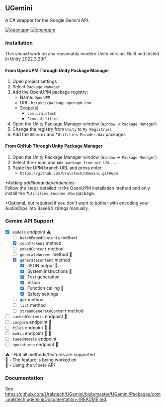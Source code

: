 ## UGemini

A C# wrapper for the Google Gemini API.

[![openupm](https://img.shields.io/npm/v/com.uralstech.ugemini?label=openupm&registry_uri=https://package.openupm.com)](https://openupm.com/packages/com.uralstech.ugemini/)
[![openupm](https://img.shields.io/badge/dynamic/json?color=brightgreen&label=downloads&query=%24.downloads&suffix=%2Fmonth&url=https%3A%2F%2Fpackage.openupm.com%2Fdownloads%2Fpoint%2Flast-month%2Fcom.uralstech.ugemini)](https://openupm.com/packages/com.uralstech.ugemini/)

### Installation

This *should* work on any reasonably modern Unity version. Built and tested in Unity 2022.3.29f1.

#### From OpenUPM Through Unity Package Manager

1. Open project settings
2. Select `Package Manager`
3. Add the OpenUPM package registry:
    - Name: `OpenUPM`
    - URL: `https://package.openupm.com`
    - Scope(s)
        - `com.uralstech`
        - *`com.utilities`
4. Open the Unity Package Manager window (`Window` -> `Package Manager`)
5. Change the registry from `Unity` to `My Registries`
6. Add the `UGemini` and *`Utilities.Encoder.Wav` packages

#### From GitHub Through Unity Package Manager

1. Open the Unity Package Manager window (`Window` -> `Package Manager`)
2. Select the `+` icon and `Add package from git URL...`
3. Paste the UPM branch URL and press enter:
    - `https://github.com/Uralstech/UGemini.git#upm`

*\*Adding additional dependencies:*<br/>
Follow the steps detailed in the OpenUPM installation method and only install the *`Utilities.Encoder.Wav` package.

*Optional, but required if you don't want to bother with encoding your AudioClips into Base64 strings manually.

### Gemini API Support

- [x] `models` endpoint :warning:
    - [ ] `batchEmbedContents` method
    - [x] `countTokens` method
    - [ ] `embedContent` method
    - [ ] `generateAnswer` method :test_tube:
    - [x] `generateContent` method
        - [x] JSON output :test_tube:
        - [x] System instructions :test_tube:
        - [x] Text generation
        - [x] Vision
        - [x] Function calling :test_tube:
        - [x] Safety settings

    - [ ] `get` method
    - [ ] `list` method
    - [ ] `streamGenerateContent` method
    
- [ ] `cachedContents` endpoint :test_tube:
- [ ] `corpora` endpoint :test_tube:
- [ ] `files` endpoint :test_tube: :construction:
- [ ] `media` endpoint :test_tube: :construction:
- [ ] `tunedModels` endpoint
- [ ] `operations` endpoint :construction:

:warning: - Not all methods/features are supported<br/>
:construction: - The feature is being worked on<br/>
:test_tube: - Using the v1beta API

### Documentation

See <https://github.com/Uralstech/UGemini/blob/master/UGemini/Packages/com.uralstech.ugemini/Documentation~/README.md>.
